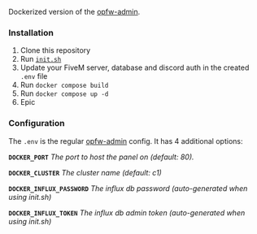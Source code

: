 Dockerized version of the [opfw-admin](https://github.com/coalaura/opfw-admin).

### Installation
1. Clone this repository
2. Run [`init.sh`](init.sh)
3. Update your FiveM server, database and discord auth in the created `.env` file
4. Run `docker compose build`
5. Run `docker compose up -d`
6. Epic

### Configuration

The `.env` is the regular [opfw-admin](https://github.com/coalaura/opfw-admin) config. It has 4 additional options:

**`DOCKER_PORT`**
*The port to host the panel on (default: 80).*

**`DOCKER_CLUSTER`**
*The cluster name (default: c1)*

**`DOCKER_INFLUX_PASSWORD`**
*The influx db password (auto-generated when using init.sh)*

**`DOCKER_INFLUX_TOKEN`**
*The influx db admin token (auto-generated when using init.sh)*